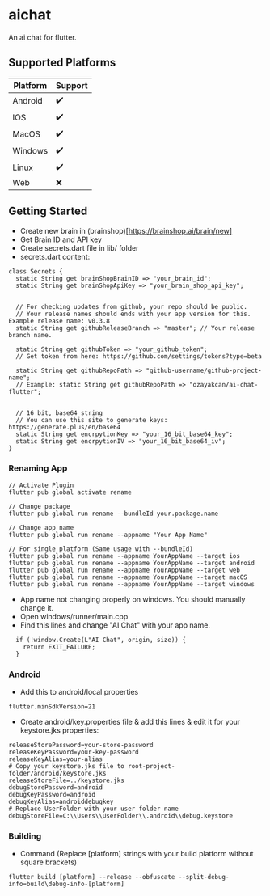 # aichat

An ai chat for flutter.

## Supported Platforms

| Platform              | Support            |
| --------------------- | ------------------ |
| Android               | :heavy_check_mark: |
| IOS                   | :heavy_check_mark: |
| MacOS                 | :heavy_check_mark: |
| Windows               | :heavy_check_mark: |
| Linux                 | :heavy_check_mark: |
| Web                   | :x:                |

## Getting Started

- Create new brain in (brainshop)[https://brainshop.ai/brain/new]
- Get Brain ID and API key
- Create secrets.dart file in lib/ folder
- secrets.dart content:

```
class Secrets {
  static String get brainShopBrainID => "your_brain_id";
  static String get brainShopApiKey => "your_brain_shop_api_key";


  // For checking updates from github, your repo should be public.
  // Your release names should ends with your app version for this. Example release name: v0.3.8
  static String get githubReleaseBranch => "master"; // Your release branch name.
  
  static String get githubToken => "your_github_token";
  // Get token from here: https://github.com/settings/tokens?type=beta

  static String get githubRepoPath => "github-username/github-project-name";
  // Example: static String get githubRepoPath => "ozayakcan/ai-chat-flutter";


  // 16 bit, base64 string
  // You can use this site to generate keys: https://generate.plus/en/base64
  static String get encrpytionKey => "your_16_bit_base64_key";
  static String get encrpytionIV => "your_16_bit_base64_iv";
}
```

### Renaming App

```
// Activate Plugin
flutter pub global activate rename

// Change package
flutter pub global run rename --bundleId your.package.name

// Change app name
flutter pub global run rename --appname "Your App Name"

// For single platform (Same usage with --bundleId)
flutter pub global run rename --appname YourAppName --target ios
flutter pub global run rename --appname YourAppName --target android
flutter pub global run rename --appname YourAppName --target web
flutter pub global run rename --appname YourAppName --target macOS
flutter pub global run rename --appname YourAppName --target windows
```

- App name not changing properly on windows. You should manually change it.
- Open windows/runner/main.cpp
- Find this lines and change "AI Chat" with your app name.

```
  if (!window.Create(L"AI Chat", origin, size)) {
    return EXIT_FAILURE;
  }
```

### Android

- Add this to android/local.properties

```
flutter.minSdkVersion=21
```

- Create android/key.properties file & add this lines & edit it for your keystore.jks properties:

```
releaseStorePassword=your-store-password
releaseKeyPassword=your-key-password
releaseKeyAlias=your-alias
# Copy your keystore.jks file to root-project-folder/android/keystore.jks
releaseStoreFile=../keystore.jks
debugStorePassword=android
debugKeyPassword=android
debugKeyAlias=androiddebugkey
# Replace UserFolder with your user folder name
debugStoreFile=C:\\Users\\UserFolder\\.android\\debug.keystore
```

### Building

- Command (Replace [platform] strings with your build platform without square brackets)

```
flutter build [platform] --release --obfuscate --split-debug-info=build\debug-info-[platform]
```